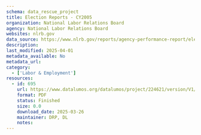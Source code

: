 ```yaml
---
schema: data_rescue_project 
title: Election Reports - CY2005
organization: National Labor Relations Board
agency: National Labor Relations Board
websites: nlrb.gov
data_source: https://www.nlrb.gov/reports/agency-performance-report/election-reports/election-reports-cy-2005
description: 
last_modified: 2025-04-01
metadata_available: No
metadata_url: 
category:
  - ['Labor & Employment'] 
resources:
  - id: 695
    url: https://www.datalumos.org/datalumos/project/224621/version/V1/view
    format: PDF
    status: Finished
    size: 0.0
    download_date: 2025-03-26
    maintainer: DRP, DL
    notes: 
---
```

